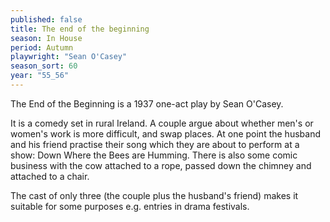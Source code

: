 ```yaml
---
published: false
title: The end of the beginning
season: In House
period: Autumn
playwright: "Sean O'Casey"
season_sort: 60
year: "55_56"
---
```


The End of the Beginning is a 1937 one-act play by Sean O'Casey.

It is a comedy set in rural Ireland. A couple argue about whether men's or women's work is more difficult, and swap places. At one point the husband and his friend practise their song which they are about to perform at a show: Down Where the Bees are Humming. There is also some comic business with the cow attached to a rope, passed down the chimney and attached to a chair.

The cast of only three (the couple plus the husband's friend) makes it suitable for some purposes e.g. entries in drama festivals.